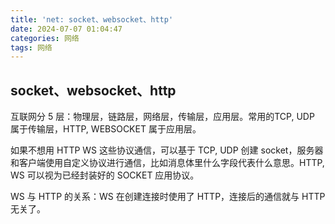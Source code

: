 ```yaml
---
title: 'net: socket、websocket、http'
date: 2024-07-07 01:04:47
categories: 网络
tags: 网络
---
```


## socket、websocket、http

互联网分 5 层：物理层，链路层，网络层，传输层，应用层。常用的TCP, UDP 属于传输层，HTTP, WEBSOCKET 属于应用层。

如果不想用 HTTP WS 这些协议通信，可以基于 TCP, UDP 创建 socket，服务器和客户端使用自定义协议进行通信，比如消息体里什么字段代表什么意思。HTTP, WS 可以视为已经封装好的 SOCKET 应用协议。

WS 与 HTTP 的关系：WS 在创建连接时使用了 HTTP，连接后的通信就与 HTTP 无关了。
